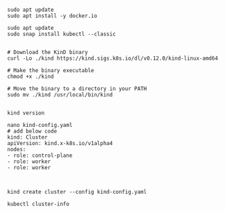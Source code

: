 
```

sudo apt update
sudo apt install -y docker.io

sudo apt update
sudo snap install kubectl --classic


# Download the KinD binary
curl -Lo ./kind https://kind.sigs.k8s.io/dl/v0.12.0/kind-linux-amd64

# Make the binary executable
chmod +x ./kind

# Move the binary to a directory in your PATH
sudo mv ./kind /usr/local/bin/kind


```

```
kind version

```
```
nano kind-config.yaml
# add below code
kind: Cluster
apiVersion: kind.x-k8s.io/v1alpha4
nodes:
- role: control-plane
- role: worker
- role: worker



```

`kind create cluster --config kind-config.yaml`



`kubectl cluster-info`




```
